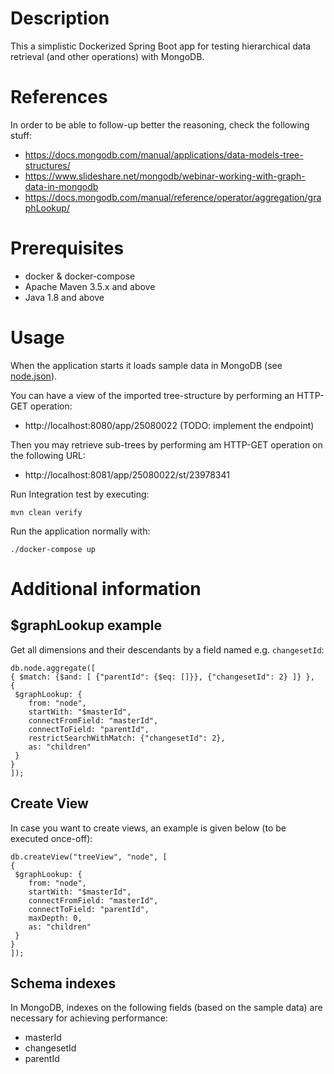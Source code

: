 # Description
This a simplistic Dockerized Spring Boot app for testing hierarchical data retrieval (and other operations) with MongoDB.

# References
In order to be able to follow-up better the reasoning, check the following stuff:
- https://docs.mongodb.com/manual/applications/data-models-tree-structures/
- https://www.slideshare.net/mongodb/webinar-working-with-graph-data-in-mongodb
- https://docs.mongodb.com/manual/reference/operator/aggregation/graphLookup/

# Prerequisites
- docker & docker-compose
- Apache Maven 3.5.x and above
- Java 1.8 and above

# Usage
When the application starts it loads sample data in MongoDB (see [node.json](https://github.com/kmandalas/spring-mongodb-graphlookup/blob/master/mongo-init/data-import/node.json)).

You can have a view of the imported tree-structure by performing an HTTP-GET operation:
- http://localhost:8080/app/25080022 (TODO: implement the endpoint)

Then you may retrieve sub-trees by performing am HTTP-GET operation on the following URL:
- http://localhost:8081/app/25080022/st/23978341

Run Integration test by executing:
```    
mvn clean verify
```

Run the application normally with:
```
./docker-compose up
```
    
# Additional information

## $graphLookup example
Get all dimensions and their descendants by a field named e.g. `changesetId`:
```
db.node.aggregate([ 
{ $match: {$and: [ {"parentId": {$eq: []}}, {"changesetId": 2} ]} },
{
 $graphLookup: {
    from: "node",
    startWith: "$masterId",
    connectFromField: "masterId",
    connectToField: "parentId",
    restrictSearchWithMatch: {"changesetId": 2},
    as: "children"
 }
}
]);
```

## Create View
In case you want to create views, an example is given below (to be executed once-off):
```
db.createView("treeView", "node", [
{
 $graphLookup: {
    from: "node",
    startWith: "$masterId",
    connectFromField: "masterId",
    connectToField: "parentId",
    maxDepth: 0,
    as: "children"
 }
}
]);
```

## Schema indexes
In MongoDB, indexes on the following fields (based on the sample data) are necessary for achieving performance:
- masterId
- changesetId
- parentId